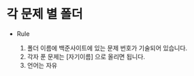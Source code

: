 # 각 문제 별 폴더

- Rule

    1. 폴더 이름에 백준사이트에 있는 문제 번호가 기술되어 있습니다.
    2. 각자 푼 문제는 [자기이름] 으로 올리면 됩니다.
    3. 언어는 자유